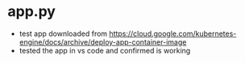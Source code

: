 # app.py
  - test app downloaded from https://cloud.google.com/kubernetes-engine/docs/archive/deploy-app-container-image
  - tested the app in vs code and confirmed is working

